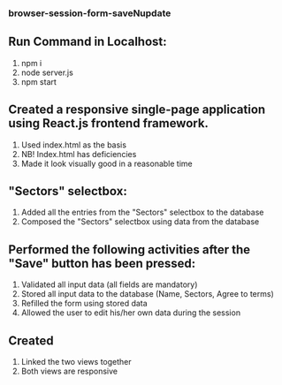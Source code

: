 ### browser-session-form-saveNupdate

## Run Command in Localhost:
1. npm i
2. node server.js
3. npm start

## Created a responsive single-page application using React.js frontend framework.
  1. Used index.html as the basis
  2. NB! Index.html has deficiencies
  3. Made it look visually good in a reasonable time
## "Sectors" selectbox:
  1. Added all the entries from the "Sectors" selectbox to the database 
  2. Composed the "Sectors" selectbox using data from the database
## Performed the following activities after the "Save" button has been pressed: 
  1. Validated all input data (all fields are mandatory)
  2. Stored all input data to the database (Name, Sectors, Agree to terms)
  3. Refilled the form using stored data
  4. Allowed the user to edit his/her own data during the session 
## Created
  1. Linked the two views together
  2. Both views are responsive
